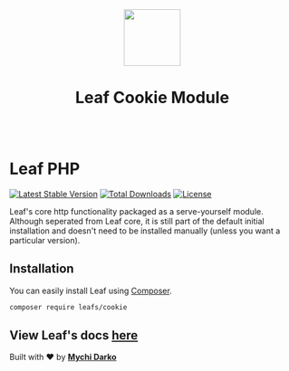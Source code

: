 <!-- markdownlint-disable no-inline-html -->
<p align="center">
  <br><br>
  <img src="https://leaf-docs.netlify.app/images/logo.png" height="100"/>
  <h1 align="center">Leaf Cookie Module</h1>
  <br><br>
</p>

# Leaf PHP

[![Latest Stable Version](https://poser.pugx.org/leafs/cookie/v/stable)](https://packagist.org/packages/leafs/cookie)
[![Total Downloads](https://poser.pugx.org/leafs/cookie/downloads)](https://packagist.org/packages/leafs/cookie)
[![License](https://poser.pugx.org/leafs/cookie/license)](https://packagist.org/packages/leafs/cookie)

Leaf's core http functionality packaged as a serve-yourself module. Although seperated from Leaf core, it is still part of the default initial installation and doesn't need to be installed manually (unless you want a particular version).

## Installation

You can easily install Leaf using [Composer](https://getcomposer.org/).

```bash
composer require leafs/cookie
```

## View Leaf's docs [here](https://leafphp.netlify.app/#/)

Built with ❤ by [**Mychi Darko**](https://mychi.netlify.app)
